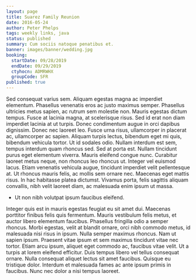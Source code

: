 ```yaml
---
layout: page
title: Suarez Family Reunion
date: 2016-05-24
author: Peter Phelps
tags: weekly links, java
status: published
summary: Cum sociis natoque penatibus et.
banner: images/banner/wedding.jpg
booking:
  startDate: 09/28/2019
  endDate: 09/29/2019
  ctyhocn: ADMRWHX
  groupCode: SFR
published: true
---
```

Sed consequat varius sem. Aliquam egestas magna ac imperdiet elementum. Phasellus venenatis eros ac justo maximus semper. Phasellus ultricies metus sapien, ac rutrum sem molestie non. Mauris egestas dictum tempus. Fusce at lacinia magna, at scelerisque risus. Sed id erat non diam imperdiet lacinia at ut turpis. Donec condimentum augue in orci dapibus dignissim. Donec nec laoreet leo. Fusce urna risus, ullamcorper in placerat ac, ullamcorper ac sapien. Aliquam turpis lectus, bibendum eget mi quis, bibendum vehicula tortor. Ut id sodales odio. Nullam interdum est sem, tempus interdum quam rhoncus sed. Sed at porta est.
Nullam tincidunt purus eget elementum viverra. Mauris eleifend congue nunc. Curabitur laoreet metus neque, non rhoncus leo rhoncus ut. Integer vel euismod lacus. Etiam venenatis vehicula augue, tincidunt imperdiet velit pellentesque at. Ut rhoncus mauris felis, ac mollis sem ornare nec. Maecenas eget mattis risus. In hac habitasse platea dictumst. Vivamus porta, felis sagittis aliquam convallis, nibh velit laoreet diam, ac malesuada enim ipsum ut massa.

* Ut non nibh volutpat ipsum faucibus eleifend.

Integer quis est in mauris egestas feugiat eu sit amet dui. Maecenas porttitor finibus felis quis fermentum. Mauris vestibulum felis metus, et auctor libero elementum faucibus. Phasellus fringilla odio a semper rhoncus. Morbi egestas, velit at blandit ornare, orci nibh commodo metus, id malesuada nisi risus in ipsum. Nulla semper maximus rhoncus. Nam ut sapien ipsum. Praesent vitae ipsum et sem maximus tincidunt vitae nec tortor. Etiam arcu ipsum, aliquet eget commodo ac, faucibus vitae velit. Ut a turpis at lorem eleifend efficitur. Duis tempus libero vel tellus consequat ornare. Nulla consequat aliquet lectus sit amet faucibus. Quisque eu tristique dolor. Interdum et malesuada fames ac ante ipsum primis in faucibus. Nunc nec dolor a nisi tempus laoreet.
